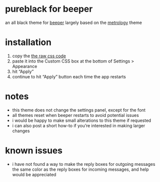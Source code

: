 # pureblack for beeper

an all black theme for [beeper](https://www.beeper.com/)
largely based on the [metrology](https://github.com/Madelena/Metrology-for-Beeper/tree/main) theme



# installation
1. copy the [the raw css code](https://raw.githubusercontent.com/Madelena/Metrology-for-Beeper/main/Metrology-for-Beeper.css)
2. paste it into the Custom CSS box at the bottom of Settings > Appearance
3. hit “Apply”
4. continue to hit “Apply” button each time the app restarts

# notes
- this theme does not change the settings panel, except for the font
- all themes reset when beeper restarts to avoid potential issues
- i would be happy to make small alterations to this theme if requested
- i can also post a short how-to if you’re interested in making larger changes

# known issues
- i have not found a way to make the reply boxes for outgoing messages the same color as the reply boxes for incoming messages, and help would be appreciated